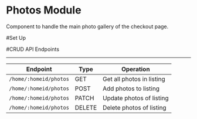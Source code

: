 # Photos Module
Component to handle the main photo gallery of the checkout page.

#Set Up

#CRUD API Endpoints
________________________________________________________________________________
| Endpoint                                | Type   | Operation                 |
|-----------------------------------------|--------|---------------------------|
| `/home/:homeid/photos`                  | GET    | Get all photos in listing |
| `/home/:homeid/photos`                  | POST   | Add photos to listing     |
| `/home/:homeid/photos`                  | PATCH  | Update photos of listing  |
| `/home/:homeid/photos`                  | DELETE | Delete photos of listing  |

